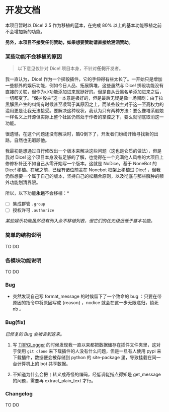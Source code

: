 # 开发文档

本项目暂时以 Dice! 2.5 作为移植的蓝本，在完成 80% 以上的基本功能移植之前不会增加新的功能。

**另外，本项目不接受任何赞助，如果想要赞助请直接给溯洄赞助。**

### 某些功能不会移植的原因

> 以下意见仅针对 Dice! 项目本身，不针对**任何**开发者。

我一直认为，Dice! 作为一个掷骰插件，它的手伸得有些太长了。一开始只是增加一些额外的娱乐功能，例如今日人品、拓展牌堆，这些虽然与 Dice! 掷骰功能没有直接的关联，但作为小功能添加进来就挺好的。但是自从云黑名单添加进来之后，一切都变了。“保护骰主”这一本意是极好的，但是最后无疑是像一场闹剧：由于拉黑解黑产生的纠纷有时候甚至凌驾于其原因之上，而某些骰主对于这一至高权力的滥用更是让我无法接受。要解决这种现状，我认为只有两种方法：要么像塔系骰娘一样名义上开源但实际上整个社区仍然处于作者的掌控之下，要么就彻底取消这一功能。

很遗憾，在这个问题还没有解决时，酷Q倒下了，开发者们纷纷开始寻找新的出路，自然也无暇顾他。

我最初是想通过自行修改出一个版本来解决这些问题（这也是仑质的做法），但是我对 Dice! 这个项目本身没有足够的了解，也觉得在一个充满他人风格的大项目上修修补补还不如自己从零开始写一个版本。这就是 NoDice，基于 NoneBot 的 Dice! 移植。在我之前，已经有诸位前辈在 Nonebot 框架上移植过 Dice! ，但我仍然想要一个属于自己的版本，坚持自己的松耦合原则，以及彻底与那些臃肿的额外功能划清界限。

所以，以下功能**永远**不会移植：*

- [ ] 集成群管 `.group`
- [ ] 授权许可 `.authorize`

*某些娱乐功能虽然没有列入永不移植列表，但它们的优先级远低于基本功能。*

### 简单的结构说明

TO DO

### 各模块功能说明

TO DO

### Bug

- 突然发现自己写 format_message 的时候留下了一个致命的 bug ：只要在带原因的指令中将原因写成 {reason} ，nodice 就会在这一步无限递归，锁死 nb 。

### Bug(fix)

*已修复的 Bug 会被丢到这来。*

1. 写 [TRPGLogger](https://github.com/thereisnodice/TRPGLogger) 的时候发现我一直以来都把数据储存在插件文件夹里，这对于使用 `git clone` 来下载插件的人没有什么问题，但是一旦有人使用 pypi 来下载插件，数据便会被存储到 python 的 site-package 里，导致挂载在同一台计算机上的 bot 共享数据。

2. 不知道为什么会把 `[` 转义成奇怪的编码，经低调佬指点得知是 get_message 的问题，需要再 extract_plain_text 才行。

### Changelog

TO DO